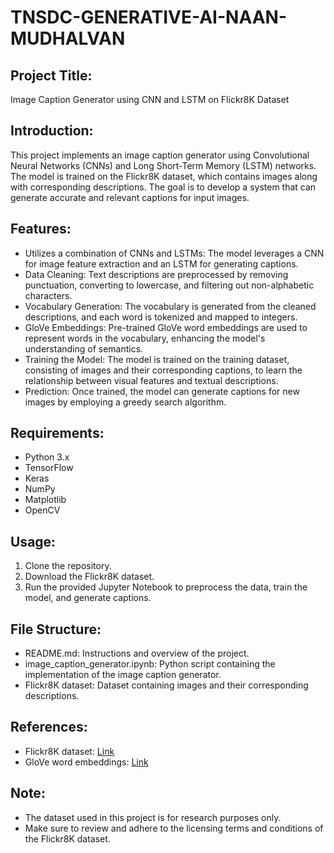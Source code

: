 # TNSDC-GENERATIVE-AI-NAAN-MUDHALVAN

## Project Title: 
Image Caption Generator using CNN and LSTM on Flickr8K Dataset

## Introduction:
This project implements an image caption generator using Convolutional Neural Networks (CNNs) and Long Short-Term Memory (LSTM) networks. The model is trained on the Flickr8K dataset, which contains images along with corresponding descriptions. The goal is to develop a system that can generate accurate and relevant captions for input images.

## Features:
- Utilizes a combination of CNNs and LSTMs: The model leverages a CNN for image feature extraction and an LSTM for generating captions.
- Data Cleaning: Text descriptions are preprocessed by removing punctuation, converting to lowercase, and filtering out non-alphabetic characters.
- Vocabulary Generation: The vocabulary is generated from the cleaned descriptions, and each word is tokenized and mapped to integers.
- GloVe Embeddings: Pre-trained GloVe word embeddings are used to represent words in the vocabulary, enhancing the model's understanding of semantics.
- Training the Model: The model is trained on the training dataset, consisting of images and their corresponding captions, to learn the relationship between visual features and textual descriptions.
- Prediction: Once trained, the model can generate captions for new images by employing a greedy search algorithm.

## Requirements:
- Python 3.x
- TensorFlow
- Keras
- NumPy
- Matplotlib
- OpenCV

## Usage:
1. Clone the repository.
2. Download the Flickr8K dataset.
3. Run the provided Jupyter Notebook to preprocess the data, train the model, and generate captions.

## File Structure:
- README.md: Instructions and overview of the project.
- image_caption_generator.ipynb: Python script containing the implementation of the image caption generator.
- Flickr8K dataset: Dataset containing images and their corresponding descriptions.

## References:
- Flickr8K dataset: [Link](https://www.kaggle.com/datasets/adityajn105/flickr8k)
- GloVe word embeddings: [Link](https://www.kaggle.com/datasets/rtatman/glove-global-vectors-for-word-representation)

## Note:
- The dataset used in this project is for research purposes only.
- Make sure to review and adhere to the licensing terms and conditions of the Flickr8K dataset.
